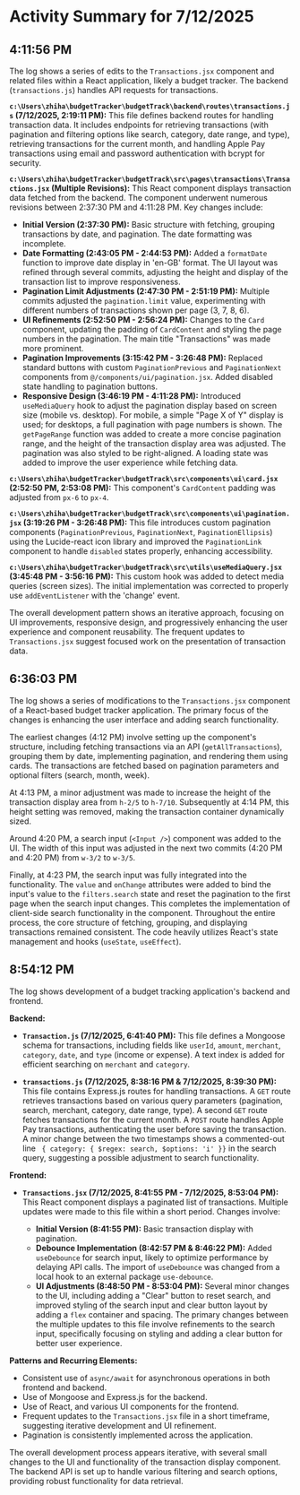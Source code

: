# Activity Summary for 7/12/2025

## 4:11:56 PM
The log shows a series of edits to the `Transactions.jsx` component and related files within a React application, likely a budget tracker.  The backend (`transactions.js`) handles API requests for transactions.

**`c:\Users\zhiha\budgetTracker\budgetTrack\backend\routes\transactions.js` (7/12/2025, 2:19:11 PM):** This file defines backend routes for handling transaction data.  It includes endpoints for retrieving transactions (with pagination and filtering options like search, category, date range, and type), retrieving transactions for the current month, and handling Apple Pay transactions using email and password authentication with bcrypt for security.

**`c:\Users\zhiha\budgetTracker\budgetTrack\src\pages\transactions\Transactions.jsx` (Multiple Revisions):** This React component displays transaction data fetched from the backend. The component underwent numerous revisions between 2:37:30 PM and 4:11:28 PM.  Key changes include:

* **Initial Version (2:37:30 PM):**  Basic structure with fetching, grouping transactions by date, and pagination.  The date formatting was incomplete.
* **Date Formatting (2:43:05 PM - 2:44:53 PM):**  Added a `formatDate` function to improve date display in 'en-GB' format.  The UI layout was refined through several commits, adjusting the height and display of the transaction list to improve responsiveness.
* **Pagination Limit Adjustments (2:47:30 PM - 2:51:19 PM):** Multiple commits adjusted the `pagination.limit` value, experimenting with different numbers of transactions shown per page (3, 7, 8, 6).
* **UI Refinements (2:52:50 PM - 2:56:24 PM):** Changes to the `Card` component, updating the padding of `CardContent` and styling the page numbers in the pagination.  The main title "Transactions" was made more prominent.
* **Pagination Improvements (3:15:42 PM - 3:26:48 PM):** Replaced standard buttons with custom `PaginationPrevious` and `PaginationNext` components from `@/components/ui/pagination.jsx`.  Added disabled state handling to pagination buttons.
* **Responsive Design (3:46:19 PM - 4:11:28 PM):**  Introduced `useMediaQuery` hook to adjust the pagination display based on screen size (mobile vs. desktop). For mobile, a simple "Page X of Y" display is used; for desktops, a full pagination with page numbers is shown.  The `getPageRange` function was added to create a more concise pagination range, and the height of the transaction display area was adjusted.  The pagination was also styled to be right-aligned. A loading state was added to improve the user experience while fetching data.


**`c:\Users\zhiha\budgetTracker\budgetTrack\src\components\ui\card.jsx` (2:52:50 PM, 2:53:08 PM):** This component's `CardContent` padding was adjusted from `px-6` to `px-4`.


**`c:\Users\zhiha\budgetTracker\budgetTrack\src\components\ui\pagination.jsx` (3:19:26 PM - 3:26:48 PM):** This file introduces custom pagination components (`PaginationPrevious`, `PaginationNext`, `PaginationEllipsis`) using the Lucide-react icon library and improved the `PaginationLink` component to handle `disabled` states properly, enhancing accessibility.

**`c:\Users\zhiha\budgetTracker\budgetTrack\src\utils\useMediaQuery.jsx` (3:45:48 PM - 3:56:16 PM):** This custom hook was added to detect media queries (screen sizes).  The initial implementation was corrected to properly use `addEventListener` with the 'change' event.

The overall development pattern shows an iterative approach, focusing on UI improvements, responsive design, and progressively enhancing the user experience and component reusability.  The frequent updates to `Transactions.jsx` suggest focused work on the presentation of transaction data.


## 6:36:03 PM
The log shows a series of modifications to the `Transactions.jsx` component of a React-based budget tracker application.  The primary focus of the changes is enhancing the user interface and adding search functionality.


The earliest changes (4:12 PM) involve setting up the component's structure, including fetching transactions via an API (`getAllTransactions`), grouping them by date, implementing pagination, and rendering them using cards. The transactions are fetched based on pagination parameters and optional filters (search, month, week).


At 4:13 PM, a minor adjustment was made to increase the height of the transaction display area from `h-2/5` to `h-7/10`.  Subsequently at 4:14 PM, this height setting was removed, making the transaction container dynamically sized.

Around 4:20 PM, a search input (`<Input />`) component was added to the UI.  The width of this input was adjusted in the next two commits (4:20 PM and 4:20 PM) from `w-3/2` to `w-3/5`.

Finally, at 4:23 PM, the search input was fully integrated into the functionality.  The `value` and `onChange` attributes were added to bind the input's value to the `filters.search` state and reset the pagination to the first page when the search input changes.  This completes the implementation of client-side search functionality in the component.  Throughout the entire process, the core structure of fetching, grouping, and displaying transactions remained consistent.  The code heavily utilizes React's state management and hooks (`useState`, `useEffect`).


## 8:54:12 PM
The log shows development of a budget tracking application's backend and frontend.

**Backend:**

* **`Transaction.js` (7/12/2025, 6:41:40 PM):** This file defines a Mongoose schema for transactions, including fields like `userId`, `amount`, `merchant`, `category`, `date`, and `type` (income or expense).  A text index is added for efficient searching on `merchant` and `category`.

* **`transactions.js` (7/12/2025, 8:38:16 PM & 7/12/2025, 8:39:30 PM):** This file contains Express.js routes for handling transactions.  A `GET` route retrieves transactions based on various query parameters (pagination, search, merchant, category, date range, type).  A second `GET` route fetches transactions for the current month. A `POST` route handles Apple Pay transactions, authenticating the user before saving the transaction. A minor change between the two timestamps shows a commented-out line  ` { category: { $regex: search, $options: 'i' }}`  in the search query, suggesting a possible adjustment to search functionality.

**Frontend:**

* **`Transactions.jsx` (7/12/2025, 8:41:55 PM - 7/12/2025, 8:53:04 PM):** This React component displays a paginated list of transactions.  Multiple updates were made to this file within a short period.  Changes involve:

    * **Initial Version (8:41:55 PM):**  Basic transaction display with pagination.
    * **Debounce Implementation (8:42:57 PM & 8:46:22 PM):** Added `useDebounce` for search input, likely to optimize performance by delaying API calls. The import of `useDebounce` was changed from a local hook to an external package `use-debounce`.
    * **UI Adjustments (8:48:50 PM - 8:53:04 PM):** Several minor changes to the UI, including adding a "Clear" button to reset search, and improved styling of the search input and clear button layout by adding a `flex` container and spacing.  The primary changes between the multiple updates to this file involve refinements to the search input, specifically focusing on styling and adding a clear button for better user experience.


**Patterns and Recurring Elements:**

* Consistent use of `async/await` for asynchronous operations in both frontend and backend.
* Use of Mongoose and Express.js for the backend.
* Use of React, and various UI components for the frontend.
* Frequent updates to the `Transactions.jsx` file in a short timeframe, suggesting iterative development and UI refinement.
* Pagination is consistently implemented across the application.


The overall development process appears iterative, with several small changes to the UI and functionality of the transaction display component. The backend API is set up to handle various filtering and search options, providing robust functionality for data retrieval.
